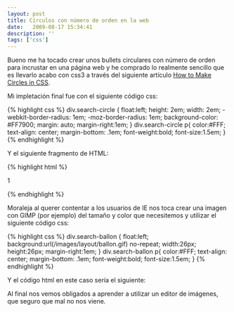 ```yaml
---
layout: post
title: Círculos con número de orden en la web
date:   2009-08-17 15:34:41
description: ''
tags: ['css']
---
```


Bueno me ha tocado crear unos bullets circulares con número de orden para incrustar en una página web y he comprado lo realmente sencillo que es llevarlo acabo con css3 a través del siguiente artículo [How to Make Circles in CSS](http://blog.ardes.com/2009/3/4/css-circles).

Mi impletación final fue con el siguiente código css:

{% highlight css %}
 div.search-circle {
   float:left;
   height: 2em;
   width: 2em;
   -webkit-border-radius: 1em;
   -moz-border-radius: 1em;
   background-color: #FF7900; margin: auto;
   margin-right:1em;
 }
 div.search-circle p{
   color:#FFF;
   text-align: center;
   margin-bottom: .1em;
   font-weight:bold;
   font-size:1.5em;
 }
{% endhighlight %}

Y el siguiente fragmento de HTML:

{% highlight html %}
 <div class="search-circle"><p>1</p></div>
{% endhighlight %}

Moraleja al querer contentar a los usuarios de IE nos toca crear una imagen con GIMP (por ejemplo) del tamaño y color que necesitemos y utilizar el siguiente código css:

{% highlight css %}
 div.search-ballon {
   float:left;
   background:url(/images/layout/ballon.gif) no-repeat;
   width:26px;
   height:26px;
   margin-right:1em;
 }
 div.search-ballon p{
   color:#FFF;
   text-align: center;
   margin-bottom: .1em;
   font-weight:bold;
   font-size:1.5em;
 }
{% endhighlight %}

Y el código html en este caso sería el siguiente:

Al final nos vemos obligados a aprender a utilizar un editor de imágenes, que seguro que mal no nos viene.


